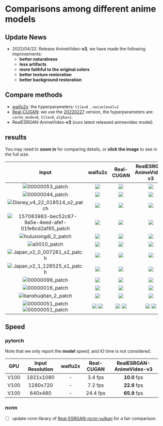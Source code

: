 # Comparisons among different anime models

## Update News
- 2022/04/22: Release AnimeVideo-**v3**, we have made the following improvements:
  - **better naturalness**
  - **less artifacts**
  - **more faithful to the original colors**
  - **better texture restoration**
  - **better background restoration**

## Compare methods
* [waifu2x](https://github.com/nihui/waifu2x-ncnn-vulkan): the hyperparameters: `tile=0 `, `noiselevel=2`
* [Real-CUGAN](https://github.com/bilibili/ailab/tree/main/Real-CUGAN): 
  we use the [20220227](https://github.com/bilibili/ailab/releases/tag/Real-CUGAN-add-faster-low-memory-mode) version,
  the hyperparameters are: `cache_mode=0`, `tile=0`, `alpha=1`.
* RealESRGAN-AnimeVideo-**v3** (ours latest released animevideo model)

## results

You may need to **zoom in** for comparing details, or **click the image** to see in the full size.

| Input | waifu2x | Real-CUGAN | RealESRGAN<br>AnimeVideo-v3 |
| :---: | :---:        |     :---:      |  :---:      |
|![00000053_patch](https://user-images.githubusercontent.com/11482921/164448411-148a7e5c-cfcd-4504-8bc7-e318eb883bb6.png) | ![](https://user-images.githubusercontent.com/11482921/164448633-dfc15224-b6d2-4403-a3c9-4bb819979364.png) | ![](https://user-images.githubusercontent.com/11482921/164448771-0d359509-5293-4d4c-8e3c-86a2a314ea88.png) | ![](https://user-images.githubusercontent.com/11482921/164448848-1a4ff99e-075b-4458-9db7-2c89e8160aa0.png) |
|![00000044_patch](https://user-images.githubusercontent.com/11482921/164451232-bacf64fc-e55a-44db-afbb-6b31ab0f8973.png) | ![](https://user-images.githubusercontent.com/11482921/164451318-f309b61a-75b8-4b74-b5f3-595725f1cf0b.png) | ![](https://user-images.githubusercontent.com/11482921/164451348-994f8a35-adbe-4a4b-9c61-feaa294af06a.png) | ![](https://user-images.githubusercontent.com/11482921/164451361-9b7d376e-6f75-4648-b752-542b44845d1c.png) |
|![Disney_v4_22_018514_s2_patch](https://user-images.githubusercontent.com/11482921/164451898-83311cdf-bd3e-450f-b9f6-34d7fea3ab79.png) | ![](https://user-images.githubusercontent.com/11482921/164451894-6c56521c-6561-40d6-a3a5-8dde2c167b8a.png) | ![](https://user-images.githubusercontent.com/11482921/164451888-af9b47e3-39dc-4f3e-b0d7-d372d8191e2a.png) | ![](https://user-images.githubusercontent.com/11482921/164451901-31ca4dd4-9847-4baa-8cde-ad50f4053dcf.png) |
|![157083983-bec52c67-9a5e-4eed-afef-01fe6cd2af85_patch](https://user-images.githubusercontent.com/11482921/164452769-5d8cb4f8-1708-42d2-b941-f44a6f136feb.png) | ![](https://user-images.githubusercontent.com/11482921/164452767-c825cdec-f721-4ff1-aef1-fec41f146c4c.png) | ![](https://user-images.githubusercontent.com/11482921/164452755-3be50895-e3d4-432d-a7b9-9085c2a8e771.png) | ![](https://user-images.githubusercontent.com/11482921/164452771-be300656-379a-4323-a755-df8025a8c451.png) |
|![huluxiongdi_2_patch](https://user-images.githubusercontent.com/11482921/164453482-0726c842-337e-40ec-bf6c-f902ee956a8b.png) | ![](https://user-images.githubusercontent.com/11482921/164453480-71d5e091-5bfa-4c77-9c57-4e37f66ca0a3.png) | ![](https://user-images.githubusercontent.com/11482921/164453468-c295d3c9-3661-45f0-9ecd-406a1877f76e.png) | ![](https://user-images.githubusercontent.com/11482921/164453486-3091887c-587c-450e-b6fe-905cb518d57e.png) |
|![a0010_patch](https://user-images.githubusercontent.com/11482921/164454047-22eeb493-3fa9-4142-9fc2-6f2a1c074cd5.png) | ![](https://user-images.githubusercontent.com/11482921/164454046-d5e79f8f-00a0-4b55-bc39-295d0d69747a.png) | ![](https://user-images.githubusercontent.com/11482921/164454040-87886b11-9d08-48bd-862f-0d4aed72eb19.png) | ![](https://user-images.githubusercontent.com/11482921/164454055-73dc9f02-286e-4d5c-8f70-c13742e08f42.png) |
|![Japan_v2_0_007261_s2_patch](https://user-images.githubusercontent.com/11482921/164454578-73c77392-77de-49c5-b03c-c36631723192.png) | ![](https://user-images.githubusercontent.com/11482921/164454574-b1ede5f0-4520-4eaa-8f59-086751a34e62.png) | ![](https://user-images.githubusercontent.com/11482921/164454567-4cb3fdd8-6a2d-4016-85b2-a305a8ff80e4.png) | ![](https://user-images.githubusercontent.com/11482921/164454583-7f243f20-eca3-4500-ac43-eb058a4a101a.png) |
|![Japan_v2_1_128525_s1_patch](https://user-images.githubusercontent.com/11482921/164454933-67697f7c-b6ef-47dc-bfca-822a78af8acf.png) | ![](https://user-images.githubusercontent.com/11482921/164454931-9450de7c-f0b3-4638-9c1e-0668e0c41ef0.png) | ![](https://user-images.githubusercontent.com/11482921/164454926-ed746976-786d-41c5-8a83-7693cd774c3a.png) | ![](https://user-images.githubusercontent.com/11482921/164454936-8abdf0f0-fb30-40eb-8281-3b46c0bcb9ae.png) |
|![00000099_patch](https://user-images.githubusercontent.com/11482921/164455312-6411b6e1-5823-4131-a4b0-a6be8a9ae89f.png) | ![](https://user-images.githubusercontent.com/11482921/164455310-f2b99646-3a22-47a4-805b-dc451ac86ddb.png) | ![](https://user-images.githubusercontent.com/11482921/164455294-35471b42-2826-4451-b7ec-6de01344954c.png) | ![](https://user-images.githubusercontent.com/11482921/164455305-fa4c9758-564a-4081-8b4e-f11057a0404d.png) |
|![00000016_patch](https://user-images.githubusercontent.com/11482921/164455672-447353c9-2da2-4fcb-ba4a-7dd6b94c19c1.png) | ![](https://user-images.githubusercontent.com/11482921/164455669-df384631-baaa-42f8-9150-40f658471558.png) | ![](https://user-images.githubusercontent.com/11482921/164455657-68006bf0-138d-4981-aaca-8aa927d2f78a.png) | ![](https://user-images.githubusercontent.com/11482921/164455664-0342b93e-a62a-4b36-a90e-7118f3f1e45d.png) |
|![tianshuqitan_2_patch](https://user-images.githubusercontent.com/11482921/164456948-807c1476-90b6-4507-81da-cb986d01600c.png) | ![](https://user-images.githubusercontent.com/11482921/164456943-25e89de9-d7e5-4f61-a2e1-96786af6ae9e.png) | ![](https://user-images.githubusercontent.com/11482921/164456954-b468c447-59f5-4594-9693-3683e44ba3e6.png) | ![](https://user-images.githubusercontent.com/11482921/164456957-640f910c-3b04-407c-ac20-044d72e19735.png) |
|![00000051_patch](https://user-images.githubusercontent.com/11482921/164456044-e9a6b3fa-b24e-4eb7-acf9-1f7746551b1e.png) ![00000051_patch](https://user-images.githubusercontent.com/11482921/164456421-b67245b0-767d-4250-9105-80bbe507ecfc.png) | ![](https://user-images.githubusercontent.com/11482921/164456040-85763cf2-cb28-4ba3-abb6-1dbb48c55713.png) ![](https://user-images.githubusercontent.com/11482921/164456419-59cf342e-bc1e-4044-868c-e1090abad313.png) | ![](https://user-images.githubusercontent.com/11482921/164456031-4244bb7b-8649-4e01-86f4-40c2099c5afd.png) ![](https://user-images.githubusercontent.com/11482921/164456411-b6afcbe9-c054-448d-a6df-96d3ba3047f8.png) | ![](https://user-images.githubusercontent.com/11482921/164456035-12e270be-fd52-46d4-b18a-3d3b680731fe.png) ![](https://user-images.githubusercontent.com/11482921/164456417-dcaa8b62-f497-427d-b2d2-f390f1200fb9.png) |





## Speed 
### pytorch
Note that we only report the **model** speed, and IO time is not considered.

| GPU | Input Resolution | waifu2x | Real-CUGAN | RealESRGAN-AnimeVideo-v3 
| :---: | :---:         |  :---:        |     :---:      |  :---:      |
| V100 | 1921x1080 | - | 3.4 fps | **10.0** fps |
| V100 | 1280x720 | - | 7.2 fps | **22.6** fps |
| V100 | 640x480 | - | 24.4 fps | **65.9** fps |

### ncnn
- [ ] update ncnn library of [Real-ESRGAN-ncnn-vulkan](https://github.com/xinntao/Real-ESRGAN-ncnn-vulkan) for a fair comparison.